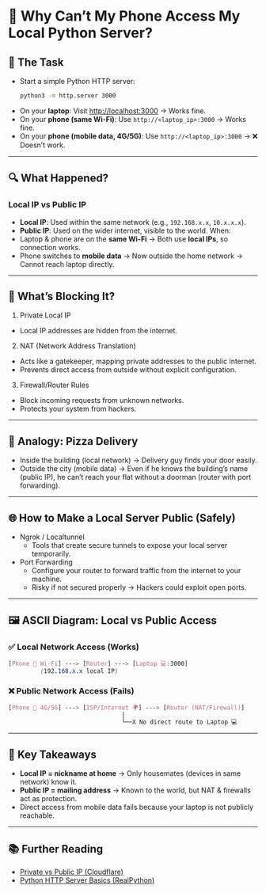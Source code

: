 # 📱 Why Can’t My Phone Access My Local Python Server?

## 🎯 The Task
- Start a simple Python HTTP server:
  ```bash
  python3 -m http.server 3000
  ```
- On your **laptop**: Visit [http://localhost:3000](http://localhost:3000) → Works fine.
- On your **phone (same Wi-Fi)**: Use `http://<laptop_ip>:3000` → Works fine.
- On your **phone (mobile data, 4G/5G)**: Use `http://<laptop_ip>:3000` → ❌ Doesn’t work.
---

## 🔍 What Happened?
### Local IP vs Public IP
- **Local IP**: Used within the same network (e.g., `192.168.x.x`, `10.x.x.x`).
- **Public IP**: Used on the wider internet, visible to the world.
When:
- Laptop & phone are on the **same Wi-Fi** → Both use **local IPs**, so connection works.
- Phone switches to **mobile data** → Now outside the home network → Cannot reach laptop directly.
---

## 🚧 What’s Blocking It?
1. Private Local IP
  - Local IP addresses are hidden from the internet.
2. NAT (Network Address Translation)
  - Acts like a gatekeeper, mapping private addresses to the public internet.
  - Prevents direct access from outside without explicit configuration.
3. Firewall/Router Rules
  - Block incoming requests from unknown networks.
  - Protects your system from hackers.
---

## 🍕 Analogy: Pizza Delivery
- Inside the building (local network) → Delivery guy finds your door easily.
- Outside the city (mobile data) → Even if he knows the building’s name (public IP), he can’t reach your flat without a doorman (router with port forwarding).
---

## 🌐 How to Make a Local Server Public (Safely)
- Ngrok / Localtunnel
  - Tools that create secure tunnels to expose your local server temporarily.
- Port Forwarding
  - Configure your router to forward traffic from the internet to your machine.
  - Risky if not secured properly → Hackers could exploit open ports.
---

## 🖼️ ASCII Diagram: Local vs Public Access
### ✅ Local Network Access (Works)
```scss
[Phone 📱 Wi-Fi] ---> [Router] ---> [Laptop 💻:3000]
         (192.168.x.x local IP)
```
### ❌ Public Network Access (Fails)
```css
[Phone 📱 4G/5G] ---> [ISP/Internet 🌍] ---> [Router (NAT/Firewall)]
                                │
                                └──X No direct route to Laptop 💻
```
---

## 📌 Key Takeaways
- **Local IP = nickname at home** → Only housemates (devices in same network) know it.
- **Public IP = mailing address** → Known to the world, but NAT & firewalls act as protection.
- Direct access from mobile data fails because your laptop is not publicly reachable.
---

## 📚 Further Reading
- [Private vs Public IP (Cloudflare)](https://www.cloudflare.com/learning/network-layer/what-is-an-ip-address/)  
- [Python HTTP Server Basics (RealPython)](https://realpython.com/python-http-server/)  
